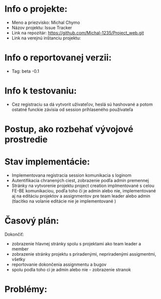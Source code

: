 # Info o projekte:
- Meno a priezvisko: Michal Chymo
- Názov projektu: Issue Tracker
- Link na repozitár:  https://github.com/Michal-1235/Project_web.git                <!-- Link na Váš GitHub repozitár -->
- Link na verejnú inštanciu projektu: <!-- Link na verejný hosting, kde je Váš projekt dostupný -->

# Info o reportovanej verzii:
- Tag: beta -0.1  <!-- Uviesť beta_cisloSubverzie, ak ste robili v bete zmeny pred termínom odovzdania -->

# Info k testovaniu:     
<!-- Uveďte credentials testovacích používateľov, ak sú potrebné na otestovanie Vašej bety. Uveďte aj akékoľvek iné relevantné informácie k testovaniu. Tieto informácie môžete alternatívne poslať aj e-mailom spolu s odovzdaním bety (napr. ak nechcete testovacie credentials zverejňovať). -->
- Cez registraciu sa dá vytvorit užívateľov, heslá sú hashované a potom ostatné funckie závisia od session príhlaseného používateľa  

# Postup, ako rozbehať vývojové prostredie 
<!-- Postup pre lokálne rozbehanie vývojového prostredia (kto si trúfa, kľudne ako Docker file / Docker compose) -->

# Stav implementácie:
<!-- V bodoch spísať, ktoré funcionality sú už implementované, rozpracované, neimplementované vôbec -->
- Implementovana registracia session komunikacia s loginom 
- Autentifikacia chranených ciest, zobrazenie podľa admin premennej
- Stránky na vytvorenie projektu project creation implmentované s celou FE-BE komunikaciou, podľa toho či je admin alebo nie, implementované aj na editáciu projektov a assignmentov pre team leader alebo admin (tlacitko na volanie editácie nie je implementované )




# Časový plán:
<!-- Akutalizovaný časový plán na zvyšné obodobie do odovzdania finálnej verzie -->
Dokončiť:
- zobrazenie hlavnej stránky spolu s projektami ako team leader a member
- zobrazenie stránky projektu s priradenými, nepriradenými assigmentmi, všetky
- reportovanie dokončenia assignmentu a bugov
- spolu podla toho ci je admin alebo nie - zobrazenie stranok


# Problémy:
<!-- Popísať akékoľvek problémy, s ktorými ste sa stretli. Ak neboli žiadne, explicitne to uveďte. -->



